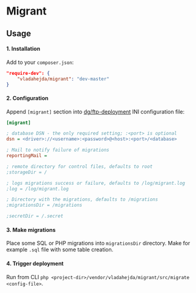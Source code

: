 Migrant
=======

Usage
-----

#### 1. Installation

Add to your `composer.json`:

```json
"require-dev": {
	"vladahejda/migrant": "dev-master"
}
```

#### 2. Configuration

Append `[migrant]` section into [dg/ftp-deployment](https://github.com/dg/ftp-deployment/) INI configuration file:

```ini
[migrant]

; database DSN - the only required setting; :<port> is optional
dsn = <driver>://<username>:<password>@<host>:<port>/<database>

; Mail to notify failure of migrations
reportingMail = 

; remote directory for control files, defaults to root
;storageDir = /

; logs migrations success or failure, defaults to /log/migrant.log
;log = /log/migrant.log

; Directory with the migrations, defaults to /migrations
;migrationsDir = /migrations

;secretDir = /.secret
```

#### 3. Make migrations

Place some SQL or PHP migrations into `migrationsDir` directory. Make for example `.sql` file with some table creation.

#### 4. Trigger deployment

Run from CLI `php <project-dir>/vendor/vladahejda/migrant/src/migrate <config-file>`.
